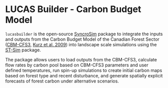 # LUCAS Builder - Carbon Budget Model

`lucasbuilder` is the open-source [SyncroSim](https://syncrosim.com/) package to integrate the inputs and outputs from the Carbon Budget Model of the Canadian Forest Sector ([CBM-CFS3](https://natural-resources.canada.ca/climate-change/climate-change-impacts-forests/carbon-budget-model), [Kurz et al. 2009](https://doi.org/10.1016/j.ecolmodel.2008.10.018)) into landscape scale simulations using the [ST-Sim](http://docs.stsim.net/) package.

The package allows users to load outputs from the CBM-CFS3, calculate flow rates by carbon pool based on CBM-CFS3 parameters and user defined temperatures, run spin-up simulations to create initial carbon maps based on forest type and recent disturbance, and generate spatially explicit forecasts of forest carbon under alternative scenarios.

